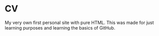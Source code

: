 # CV
My very own first personal site with pure HTML. 
This was made for just learning purposes and learning the basics of GitHub.


